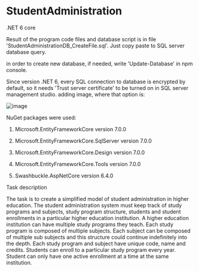 # StudentAdministration

.NET 6 core

Result of the program code files and database script is in file 'StudentAdministrationDB_CreateFile.sql'. Just copy paste to SQL server database query.

in order to create new database, if needed, write 'Update-Database' in npm console.

Since version .NET 6, every SQL connection to database is encrypted by default, so it needs 'Trust server certificate' to be turned on in SQL server management studio.
adding image, where that option is: 

![image](https://user-images.githubusercontent.com/96888736/203844204-563b9c16-35bf-4ec6-b22e-c40ab94f7bd4.png)

NuGet packages were used:

1) Microsoft.EntityFrameworkCore version 7.0.0

2) Microsoft.EntityFrameworkCore.SqlServer version 7.0.0

3) Microsoft.EntityFrameworkCore.Design version 7.0.0

4) Microsoft.EntityFrameworkCore.Tools version 7.0.0

5) Swashbuckle.AspNetCore version 6.4.0

Task description

The task is to create a simplified model of student administration in higher education. The student administration system must keep track of study programs and subjects, study program structure, students and student enrollments in a particular higher education institution. A higher education institution can have multiple study programs they teach. Each study program is composed of multiple subjects. Each subject can be composed of multiple sub subjects and this structure could continue indefinitely into the depth. Each study program and subject have unique code, name and credits. Students can enroll to a particular study program every year. Student can only have one active enrollment at a time at the same institution. 
